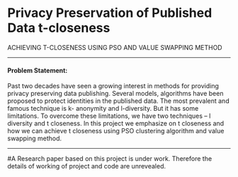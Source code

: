 # Privacy Preservation of Published Data t-closeness
ACHIEVING T-CLOSENESS USING PSO AND VALUE SWAPPING METHOD<hr>

<h4>Problem Statement:</h4>
Past two decades have seen a growing interest in methods for providing privacy preserving data publishing. Several models, algorithms have been proposed to protect identities in the published data. 
The most prevalent and famous technique is k- anonymity and l-diversity. But it has some limitations. To overcome these limitations, we have two techniques – l diversity and t closeness. 
In this project we emphasize on t closeness and how we can achieve t closeness using PSO clustering algorithm and value swapping method.
<hr>
#A Research paper based on this project is under work. Therefore the details of working of project and code are unrevealed.

